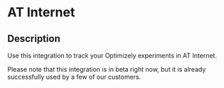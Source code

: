 # AT Internet

## Description

Use this integration to track your Optimizely experiments in AT Internet. 

Please note that this integration is in beta right now, but it is already successfully used by a few of our customers.
